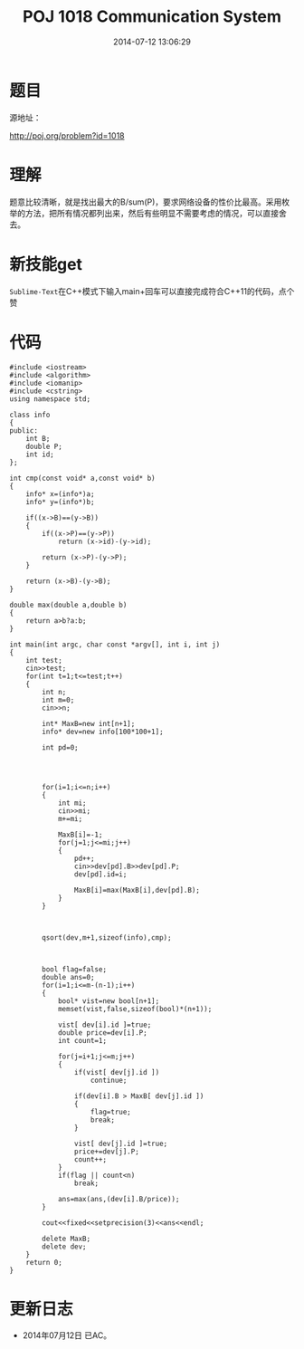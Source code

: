 ﻿---
layout: post
title: POJ 1018 Communication System
date: 2014-07-12 13:06:29
categories: Exercise
toc: true
---
# 题目
源地址：

http://poj.org/problem?id=1018

# 理解
题意比较清晰，就是找出最大的B/sum(P)，要求网络设备的性价比最高。采用枚举的方法，把所有情况都列出来，然后有些明显不需要考虑的情况，可以直接舍去。

<!-- more -->

# 新技能get
`Sublime-Text`在C++模式下输入main+回车可以直接完成符合C++11的代码，点个赞

# 代码

```
#include <iostream>
#include <algorithm>
#include <iomanip>
#include <cstring>
using namespace std;

class info
{
public:
    int B;
    double P;
    int id;
};

int cmp(const void* a,const void* b)
{
    info* x=(info*)a;
    info* y=(info*)b;

    if((x->B)==(y->B))
    {
        if((x->P)==(y->P))
            return (x->id)-(y->id);

        return (x->P)-(y->P);
    }

    return (x->B)-(y->B);
}

double max(double a,double b)
{
    return a>b?a:b;
}

int main(int argc, char const *argv[], int i, int j)
{
    int test;
    cin>>test;
    for(int t=1;t<=test;t++)
    {
        int n;
        int m=0;
        cin>>n;

        int* MaxB=new int[n+1];
        info* dev=new info[100*100+1];

        int pd=0;




        for(i=1;i<=n;i++)
        {
            int mi;
            cin>>mi;
            m+=mi;

            MaxB[i]=-1;
            for(j=1;j<=mi;j++)
            {
                pd++;
                cin>>dev[pd].B>>dev[pd].P;
                dev[pd].id=i;

                MaxB[i]=max(MaxB[i],dev[pd].B);
            }
        }



        qsort(dev,m+1,sizeof(info),cmp);



        bool flag=false;
        double ans=0;
        for(i=1;i<=m-(n-1);i++)
        {
            bool* vist=new bool[n+1];
            memset(vist,false,sizeof(bool)*(n+1));

            vist[ dev[i].id ]=true;
            double price=dev[i].P;
            int count=1;

            for(j=i+1;j<=m;j++)
            {
                if(vist[ dev[j].id ])
                    continue;

                if(dev[i].B > MaxB[ dev[j].id ])
                {
                    flag=true;
                    break;
                }

                vist[ dev[j].id ]=true;
                price+=dev[j].P;
                count++;
            }
            if(flag || count<n)
                break;

            ans=max(ans,(dev[i].B/price));
        }

        cout<<fixed<<setprecision(3)<<ans<<endl;

        delete MaxB;
        delete dev;
    }
    return 0;
}

```

# 更新日志
- 2014年07月12日 已AC。